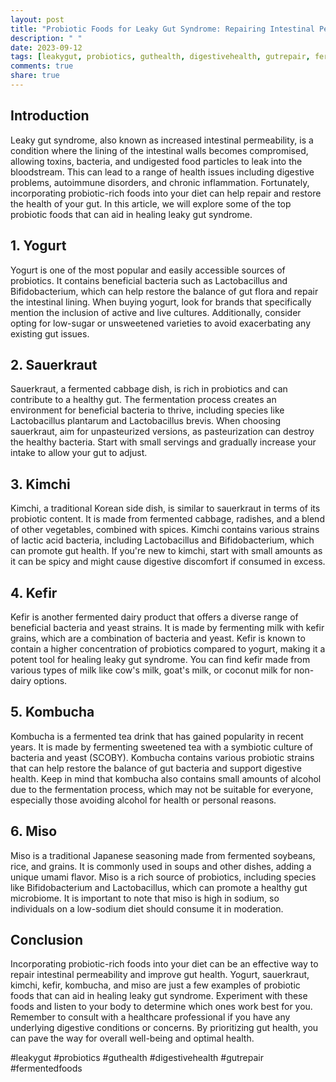 ```yaml
---
layout: post
title: "Probiotic Foods for Leaky Gut Syndrome: Repairing Intestinal Permeability"
description: " "
date: 2023-09-12
tags: [leakygut, probiotics, guthealth, digestivehealth, gutrepair, fermentedfoods]
comments: true
share: true
---
```


## Introduction

Leaky gut syndrome, also known as increased intestinal permeability, is a condition where the lining of the intestinal walls becomes compromised, allowing toxins, bacteria, and undigested food particles to leak into the bloodstream. This can lead to a range of health issues including digestive problems, autoimmune disorders, and chronic inflammation. Fortunately, incorporating probiotic-rich foods into your diet can help repair and restore the health of your gut. In this article, we will explore some of the top probiotic foods that can aid in healing leaky gut syndrome.

## 1. Yogurt

Yogurt is one of the most popular and easily accessible sources of probiotics. It contains beneficial bacteria such as Lactobacillus and Bifidobacterium, which can help restore the balance of gut flora and repair the intestinal lining. When buying yogurt, look for brands that specifically mention the inclusion of active and live cultures. Additionally, consider opting for low-sugar or unsweetened varieties to avoid exacerbating any existing gut issues.

## 2. Sauerkraut

Sauerkraut, a fermented cabbage dish, is rich in probiotics and can contribute to a healthy gut. The fermentation process creates an environment for beneficial bacteria to thrive, including species like Lactobacillus plantarum and Lactobacillus brevis. When choosing sauerkraut, aim for unpasteurized versions, as pasteurization can destroy the healthy bacteria. Start with small servings and gradually increase your intake to allow your gut to adjust.

## 3. Kimchi

Kimchi, a traditional Korean side dish, is similar to sauerkraut in terms of its probiotic content. It is made from fermented cabbage, radishes, and a blend of other vegetables, combined with spices. Kimchi contains various strains of lactic acid bacteria, including Lactobacillus and Bifidobacterium, which can promote gut health. If you're new to kimchi, start with small amounts as it can be spicy and might cause digestive discomfort if consumed in excess.

## 4. Kefir

Kefir is another fermented dairy product that offers a diverse range of beneficial bacteria and yeast strains. It is made by fermenting milk with kefir grains, which are a combination of bacteria and yeast. Kefir is known to contain a higher concentration of probiotics compared to yogurt, making it a potent tool for healing leaky gut syndrome. You can find kefir made from various types of milk like cow's milk, goat's milk, or coconut milk for non-dairy options.

## 5. Kombucha

Kombucha is a fermented tea drink that has gained popularity in recent years. It is made by fermenting sweetened tea with a symbiotic culture of bacteria and yeast (SCOBY). Kombucha contains various probiotic strains that can help restore the balance of gut bacteria and support digestive health. Keep in mind that kombucha also contains small amounts of alcohol due to the fermentation process, which may not be suitable for everyone, especially those avoiding alcohol for health or personal reasons.

## 6. Miso

Miso is a traditional Japanese seasoning made from fermented soybeans, rice, and grains. It is commonly used in soups and other dishes, adding a unique umami flavor. Miso is a rich source of probiotics, including species like Bifidobacterium and Lactobacillus, which can promote a healthy gut microbiome. It is important to note that miso is high in sodium, so individuals on a low-sodium diet should consume it in moderation.

## Conclusion

Incorporating probiotic-rich foods into your diet can be an effective way to repair intestinal permeability and improve gut health. Yogurt, sauerkraut, kimchi, kefir, kombucha, and miso are just a few examples of probiotic foods that can aid in healing leaky gut syndrome. Experiment with these foods and listen to your body to determine which ones work best for you. Remember to consult with a healthcare professional if you have any underlying digestive conditions or concerns. By prioritizing gut health, you can pave the way for overall well-being and optimal health.

#leakygut #probiotics #guthealth #digestivehealth #gutrepair #fermentedfoods